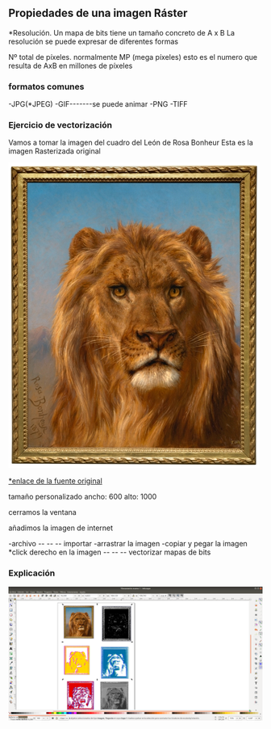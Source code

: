 ## Propiedades de una imagen Ráster

*Resolución. Un mapa de bits tiene un tamaño concreto de A x B
La resolución se puede expresar de diferentes formas

Nº total de píxeles. normalmente MP (mega píxeles)
esto es el numero que resulta de AxB en millones de píxeles

### formatos comunes

-JPG(*JPEG)
-GIF-------se puede animar
-PNG
-TIFF


### Ejercicio de vectorización

Vamos a tomar la imagen del cuadro del León de Rosa Bonheur
Esta es la imagen Rasterizada original 

![](https://github.com/Samael696/arduino/blob/main/511fdaef-910d-4148-9091-b2d19acdc2b5_832.jpg?raw=true)

[*enlace de la fuente original](https://www.museodelprado.es/coleccion/obra-de-arte/el-cid/19984271-9cb6-476d-8655-f012e1fec1bf) 



tamaño personalizado
ancho: 600
alto: 1000

cerramos la ventana

añadimos la imagen de internet 

-archivo -- -- -- importar
-arrastrar la imagen
-copiar y pegar la imagen
*click derecho en la imagen -- -- -- vectorizar mapas de bits


### Explicación 

![](https://github.com/Samael696/arduino/blob/main/Captura%20de%20pantalla%20de%202021-10-20%2012-51-47.png?raw=true)
